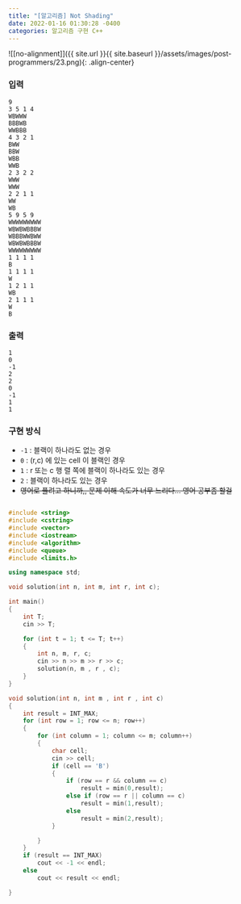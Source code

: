 ```yaml
---
title: "[알고리즘] Not Shading"
date: 2022-01-16 01:30:28 -0400
categories: 알고리즘 구현 C++
---
```


![[no-alignment]]({{ site.url }}{{ site.baseurl }}/assets/images/post-programmers/23.png){: .align-center}

### 입력

```
9
3 5 1 4
WBWWW
BBBWB
WWBBB
4 3 2 1
BWW
BBW
WBB
WWB
2 3 2 2
WWW
WWW
2 2 1 1
WW
WB
5 9 5 9
WWWWWWWWW
WBWBWBBBW
WBBBWWBWW
WBWBWBBBW
WWWWWWWWW
1 1 1 1
B
1 1 1 1
W
1 2 1 1
WB
2 1 1 1
W
B

```

### 출력

```
1
0
-1
2
2
0
-1
1
1

```

### 구현 방식

- `-1` : 블랙이 하나라도 없는 경우
- `0` : (r,c) 에 있는 cell 이 블랙인 경우
- `1` : r 또는 c 행 렬 쪽에 블랙이 하나라도 있는 경우
- `2` : 블랙이 하나라도 있는 경우
- ~~영어로 풀려고 하니까,, 문제 이해 속도가 너무 느리다... 영어 공부좀 할걸~~

```cpp

#include <string>
#include <cstring>
#include <vector>
#include <iostream>
#include <algorithm>
#include <queue>
#include <limits.h>

using namespace std;

void solution(int n, int m, int r, int c);

int main()
{
    int T;
    cin >> T;

    for (int t = 1; t <= T; t++)
    {
        int n, m, r, c;
        cin >> n >> m >> r >> c;
        solution(n, m , r , c);
    }
}

void solution(int n, int m , int r , int c)
{
    int result = INT_MAX;
    for (int row = 1; row <= n; row++)
    {
        for (int column = 1; column <= m; column++)
        {
            char cell;
            cin >> cell;
            if (cell == 'B')
            {
                if (row == r && column == c)
                    result = min(0,result);
                else if (row == r || column == c)
                    result = min(1,result);
                else
                    result = min(2,result);
            }

        }
    }
    if (result == INT_MAX)
        cout << -1 << endl;
    else
        cout << result << endl;

}
```